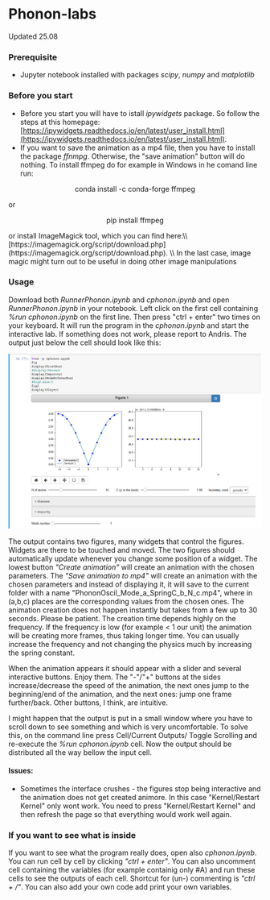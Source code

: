 # Phonon-labs
Updated 25.08
### Prerequisite
* Jupyter notebook installed with packages *scipy*, *numpy* and *matplotlib*
### Before you start
* Before you start you will have to istall *ipywidgets* package. So follow the steps at this homepage:[https://ipywidgets.readthedocs.io/en/latest/user_install.html](https://ipywidgets.readthedocs.io/en/latest/user_install.html).
* If you want to save the animation as a mp4 file, then you have to install the package *ffnmpg*. Otherwise, the "save animation" button will do nothing. To install ffmpeg do for example in Windows in he comand line run:
<p align="center">
  conda install -c conda-forge ffmpeg
</p>
or
<p align="center">
  pip install ffmpeg
</p>
or install ImageMagick tool, which you can find here:\\
[https://imagemagick.org/script/download.php](https://imagemagick.org/script/download.php). \\
In the last case, image magic might turn out to be useful in doing other image manipulations

### Usage
Download both *RunnerPhonon.ipynb* and *cphonon.ipynb* and open *RunnerPhonon.ipynb* in your notebook.
Left click on the first cell containing *%run cphonon.ipynb* on the first line. Then press "ctrl + enter" two times on your keyboard. It will run the program in the *cphonon.ipynb* and start the interactive lab. If something does not work, please report to Andris.
The output just below the cell should look like this:

![alt text](https://github.com/AndrissP/Phonon-labs/blob/master/Example.png "Logo Title Text 1")

The output contains two figures, many widgets that control the figures. Widgets are there to be touched and moved. The two figures should automatically update whenever you change some position of a widget. The lowest button *"Create animation"* will create an animation with the chosen parameters. The *"Save animation to mp4"* will create an animation with the chosen parameters and instead of displaying it, it will save to the current folder with a name "PhononOscil_Mode_a_SpringC_b_N_c.mp4", where in (a,b,c) places are the corresponding values from the chosen ones. The animation creation does not happen instantly but takes from a few up to 30 seconds. Please be patient. The creation time depends highly on the frequency. If the frequency is low (for example < 1 our unit) the animation will be creating more frames, thus taking longer time. You can usually increase the frequency and not changing the physics much by increasing the spring constant. 

When the animation appears it should appear with a slider and several interactive buttons. Enjoy them. The "-"/"+" buttons at the sides increase/decrease the speed of the animation, the next ones jump to the beginning/end of the animation, and the next ones: jump one frame further/back. Other buttons, I think, are intuitive.

I might happen that the output is put in a small window where you have to scroll down to see something and which is very uncomfortable. To solve this, on the command line press Cell/Current Outputs/ Toggle Scrolling and re-execute the *%run cphonon.ipynb* cell. Now the output should be distributed all the way bellow the input cell.


#### Issues:
* Sometimes the interface crushes - the figures stop being interactive and the animation does not get created animore. In this case "Kernel/Restart Kernel" only wont work. You need to press "Kernel/Restart Kernel" and then refresh the page so that everything would work well again.


### If you want to see what is inside
If you want to see what the program really does, open also *cphonon.ipynb*. You can run cell by cell by clicking *"ctrl + enter"*. You can also uncomment cell containing the variables (for example containig only #A) and run these cells to see the outputs of each cell. Shortcut for (un-) commenting is *"ctrl + /"*. You can also add your own code add print your own variables. 
